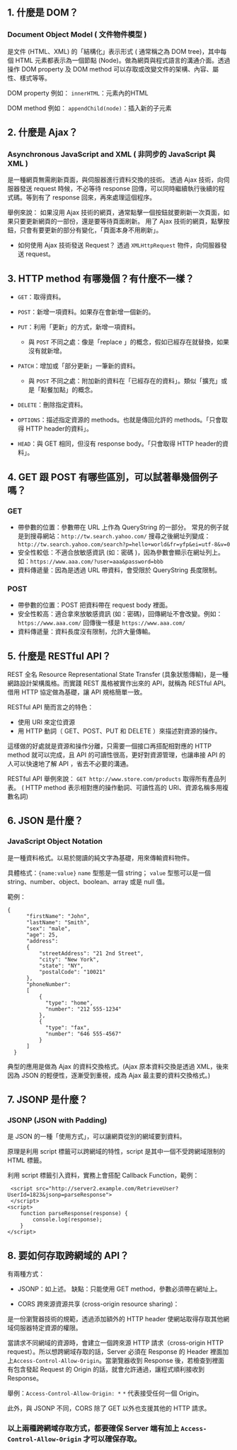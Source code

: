 ## 1. 什麼是 DOM？

### Document Object Model ( 文件物件模型 )

是文件 (HTML、XML) 的「結構化」表示形式 ( 通常稱之為 DOM tree)，其中每個 HTML 元素都表示為一個節點 (Node)。做為網頁與程式語言的溝通介面。透過操作 DOM property 及 DOM method 可以存取或改變文件的架構、內容、屬性、樣式等等。 

DOM property 例如：
`innerHTML`：元素內的HTML

DOM method 例如：
`appendChild(node)`：插入新的子元素


## 2. 什麼是 Ajax？

### Asynchronous JavaScript and XML ( 非同步的 JavaScript 與 XML )

是一種網頁無需刷新頁面，與伺服器進行資料交換的技術。
透過 Ajax 技術，向伺服器發送 request 時候，不必等待 response 回傳，可以同時繼續執行後續的程式碼。等到有了 response 回來，再來處理這個程序。

舉例來說：
如果沒用 Ajax 技術的網頁，通常點擊一個按鈕就要刷新一次頁面，如果只要更新網頁的一部份，還是要等待頁面刷新。
用了 Ajax 技術的網頁，點擊按鈕，只會有要更新的部分有變化，「頁面本身不用刷新」。

- 如何使用 Ajax 技術發送 Request？ 透過 `XMLHttpRequest` 物件，向伺服器發送 request。



## 3. HTTP method 有哪幾個？有什麼不一樣？

- `GET`：取得資料。

- `POST`：新增一項資料。如果存在會新增一個新的。

- `PUT`：利用「更新」的方式，新增一項資料。
  - 與 `POST` 不同之處：像是「replace 」的概念，假如已經存在就替換，如果沒有就新增。

- `PATCH`：增加或「部分更新」一筆新的資料。
  - 與 `POST` 不同之處：附加新的資料在「已經存在的資料」。類似「擴充」或是「點餐加點」的概念。

- `DELETE`：刪除指定資料。

- `OPTIONS`：描述指定資源的 methods。也就是傳回允許的 methods。「只會取得 HTTP header的資料」。

- `HEAD`：與 GET 相同，但沒有 response body。「只會取得 HTTP header的資料」。


## 4. GET 跟 POST 有哪些區別，可以試著舉幾個例子嗎？

### GET

- 帶參數的位置：參數帶在 URL 上作為 QueryString 的一部分。
常見的例子就是到搜尋網站：`http://tw.search.yahoo.com/` 搜尋之後網址列變成：`http://tw.search.yahoo.com/search?p=hello+world&fr=yfp&ei=utf-8&v=0`
- 安全性較低：不適合放敏感資訊 (如：密碼 )，因為參數會顯示在網址列上。如：`https://www.aaa.com/?user=aaa&password=bbb`
- 資料傳遞量：因為是透過 URL 帶資料，會受限於 QueryString 長度限制。

### POST

- 帶參數的位置：POST 把資料帶在 request body 裡面。
- 安全性較高：適合拿來放敏感資訊 (如：密碼)，回傳網址不會改變。例如：`https://www.aaa.com/` 回傳後一樣是 `https://www.aaa.com/`
- 資料傳遞量：資料長度沒有限制，允許大量傳輸。


## 5. 什麼是 RESTful API？

REST 全名 Resource Representational State Transfer (具象狀態傳輸)，是一種網路設計架構風格。而實踐 REST 風格被實作出來的 API，就稱為 RESTful API。借用 HTTP 協定做為基礎，讓 API 規格簡單一致。

RESTful API 簡而言之的特色：
- 使用 URI 來定位資源
- 用 HTTP 動詞（ GET、POST、PUT 和 DELETE ）來描述對資源的操作。

這樣做的好處就是資源和操作分離，只需要一個接口再搭配相對應的 HTTP method 就可以完成，且 API 的可讀性很高，更好對資源管理，也讓串接 API 的人可以快速地了解 API ，省去不必要的溝通。

RESTful API 舉例來說：
`GET http://www.store.com/products` 取得所有產品列表。
( HTTP method 表示相對應的操作動詞、可讀性高的 URI、資源名稱多用複數名詞)
 

## 6. JSON 是什麼？

### JavaScript Object Notation 

是一種資料格式。以易於閱讀的純文字為基礎，用來傳輸資料物件。

具體格式：`{name:value}`
`name` 型態是一個 string；
`value` 型態可以是一個 string、number、object、boolean、array 或是 null 值。

範例：

```
{
      "firstName": "John",
      "lastName": "Smith",
      "sex": "male",
      "age": 25,
      "address": 
      {
          "streetAddress": "21 2nd Street",
          "city": "New York",
          "state": "NY",
          "postalCode": "10021"
      },
      "phoneNumber": 
      [
          {
            "type": "home",
            "number": "212 555-1234"
          },
          {
            "type": "fax",
            "number": "646 555-4567"
          }
      ]
  }
```

典型的應用是做為 Ajax 的資料交換格式。(Ajax 原本資料交換是透過 XML，後來因為 JSON 的輕便性，逐漸受到重視，成為 Ajax 最主要的資料交換格式。)


## 7. JSONP 是什麼？

### JSONP (JSON with Padding)

是 JSON 的一種「使用方式」，可以讓網頁從別的網域要到資料。

原理是利用 script 標籤可以跨網域的特性，script 是其中一個不受跨網域限制的 HTML 標籤。

利用 script 標籤引入資料，實務上會搭配 Callback Function，範例：

```
 <script src="http://server2.example.com/RetrieveUser?UserId=1823&jsonp=parseResponse">
 </script>
<script>
	function parseResponse(response) {
		console.log(response);
	}
</script>

```


## 8. 要如何存取跨網域的 API？

有兩種方式：

- JSONP：如上述。
缺點：只能使用 GET method，參數必須帶在網址上。

- CORS 跨來源資源共享 (cross-origin resource sharing)：

是一份瀏覽器技術的規範，透過添加額外的 HTTP header 使網站取得存取其他網域伺服器特定資源的權限。

當請求不同網域的資源時，會建立一個跨來源 HTTP 請求（cross-origin HTTP request）。所以想跨網域存取的話，Server 必須在 Response 的 Header 裡面加上`Access-Control-Allow-Origin`。當瀏覽器收到 Response 後，若檢查到裡面有包含發起 Request 的 Origin 的話，就會允許通過，讓程式順利接收到 Response。

舉例：`Access-Control-Allow-Origin: *`  `*` 代表接受任何一個 Origin。

此外，與 JSONP 不同，CORS 除了 GET 以外也支援其他的 HTTP 請求。

### 以上兩種跨網域存取方式，都要確保 Server 端有加上 `Access-Control-Allow-Origin` 才可以確保存取。








